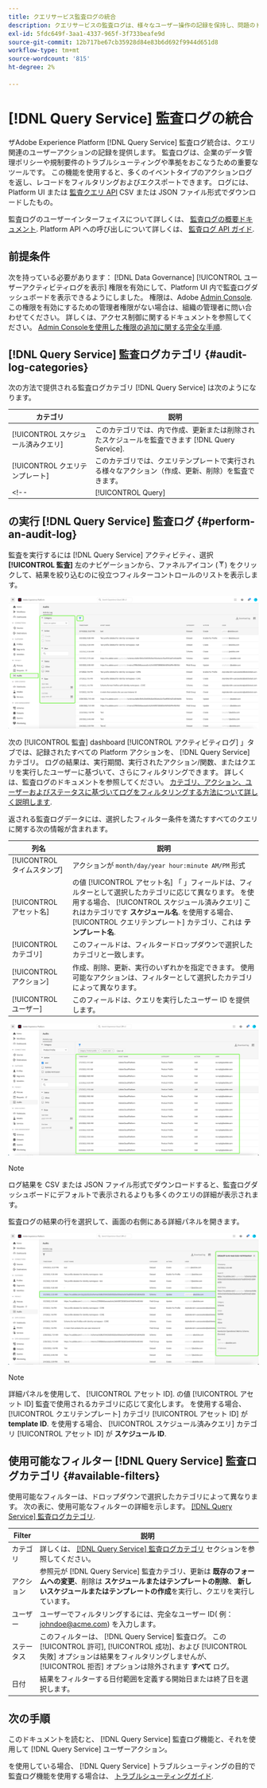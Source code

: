 ```yaml
---
title: クエリサービス監査ログの統合
description: クエリサービスの監査ログは、様々なユーザー操作の記録を保持し、問題のトラブルシューティングや、企業データ管理ポリシーおよび規制要件への準拠に関する監査証跡を形成します。 このチュートリアルでは、クエリサービスに固有の監査ログ機能の概要を説明します。
exl-id: 5fdc649f-3aa1-4337-965f-3f733beafe9d
source-git-commit: 12b717be67cb35928d84e83b6d692f9944d651d8
workflow-type: tm+mt
source-wordcount: '815'
ht-degree: 2%

---
```


# [!DNL Query Service] 監査ログの統合

ザAdobe Experience Platform [!DNL Query Service] 監査ログ統合は、クエリ関連のユーザーアクションの記録を提供します。 監査ログは、企業のデータ管理ポリシーや規制要件のトラブルシューティングや準拠をおこなうための重要なツールです。 この機能を使用すると、多くのイベントタイプのアクションログを返し、レコードをフィルタリングおよびエクスポートできます。 ログには、Platform UI または [監査クエリ API](https://www.adobe.io/experience-platform-apis/references/audit-query/) CSV または JSON ファイル形式でダウンロードしたもの。

監査ログのユーザーインターフェイスについて詳しくは、 [監査ログの概要ドキュメント](../../landing/governance-privacy-security/audit-logs/overview.md). Platform API への呼び出しについて詳しくは、 [監査ログ API ガイド](../../landing/api-guide.md).

## 前提条件

次を持っている必要があります： [!DNL Data Governance] [!UICONTROL ユーザーアクティビティログを表示] 権限を有効にして、Platform UI 内で監査ログダッシュボードを表示できるようにしました。 権限は、Adobe [Admin Console](https://adminconsole.adobe.com/). この権限を有効にするための管理者権限がない場合は、組織の管理者に問い合わせてください。 詳しくは、アクセス制御に関するドキュメントを参照してください。 [Admin Consoleを使用した権限の追加に関する完全な手順](../../access-control/home.md).

## [!DNL Query Service] 監査ログカテゴリ {#audit-log-categories}

次の方法で提供される監査ログカテゴリ [!DNL Query Service] は次のようになります。

| カテゴリ | 説明 |
|---|---|
| [!UICONTROL スケジュール済みクエリ] | このカテゴリでは、内で作成、更新または削除されたスケジュールを監査できます [!DNL Query Service]. |
| [!UICONTROL クエリテンプレート] | このカテゴリでは、クエリテンプレートで実行される様々なアクション（作成、更新、削除）を監査できます。 |
<!-- | [!UICONTROL Query] | This category allows you to audit query executions. | -->

## の実行 [!DNL Query Service] 監査ログ {#perform-an-audit-log}

監査を実行するには [!DNL Query Service] アクティビティ、選択 **[!UICONTROL 監査]** 左のナビゲーションから、ファネルアイコン (![フィルターアイコン。](../images/audit-log/filter.png)) をクリックして、結果を絞り込むのに役立つフィルターコントロールのリストを表示します。

![左側のナビゲーションに「監査」が表示された Platform UI 監査ログダッシュボードと、フィルターコントロールがハイライト表示されています。](../images/audit-log/filter-controls.png)

次の [!UICONTROL 監査] dashboard [!UICONTROL アクティビティログ] 」タブでは、記録されたすべての Platform アクションを、 [!DNL Query Service] カテゴリ。 ログの結果は、実行期間、実行されたアクション/関数、またはクエリを実行したユーザーに基づいて、さらにフィルタリングできます。 詳しくは、監査ログのドキュメントを参照してください。 [カテゴリ、アクション、ユーザーおよびステータスに基づいてログをフィルタリングする方法について詳しく説明します](../../landing/governance-privacy-security/audit-logs/overview.md#managing-audit-logs-in-the-ui).

返される監査ログデータには、選択したフィルター条件を満たすすべてのクエリに関する次の情報が含まれます。

| 列名 | 説明 |
|---|---|
| [!UICONTROL タイムスタンプ] | アクションが `month/day/year hour:minute AM/PM` 形式 |
| [!UICONTROL アセット名] | の値 [!UICONTROL アセット名] 「 」フィールドは、フィルターとして選択したカテゴリに応じて異なります。 を使用する場合、 [!UICONTROL スケジュール済みクエリ] これはカテゴリです **スケジュール名**. を使用する場合、 [!UICONTROL クエリテンプレート] カテゴリ、これは **テンプレート名**. |
| [!UICONTROL カテゴリ] | このフィールドは、フィルタードロップダウンで選択したカテゴリと一致します。 |
| [!UICONTROL アクション] | 作成、削除、更新、実行のいずれかを指定できます。 使用可能なアクションは、フィルターとして選択したカテゴリによって異なります。 |
| [!UICONTROL ユーザー] | このフィールドは、クエリを実行したユーザー ID を提供します。 |

![フィルターが適用されたアクティビティログが強調表示された「監査」ダッシュボード。](../images/audit-log/filtered-activity.png)

>[!NOTE]
>
>ログ結果を CSV または JSON ファイル形式でダウンロードすると、監査ログダッシュボードにデフォルトで表示されるよりも多くのクエリの詳細が表示されます。

監査ログの結果の行を選択して、画面の右側にある詳細パネルを開きます。

![詳細パネルが強調表示された監査ダッシュボードの「アクティビティログ」タブ](../images/audit-log/details-panel.png)

>[!NOTE]
>
>詳細パネルを使用して、 [!UICONTROL アセット ID]. の値 [!UICONTROL アセット ID] 監査で使用されるカテゴリに応じて変化します。 を使用する場合、 [!UICONTROL クエリテンプレート] カテゴリ [!UICONTROL アセット ID] が **template ID**. を使用する場合、 [!UICONTROL スケジュール済みクエリ] カテゴリ [!UICONTROL アセット ID] が  **スケジュール ID**.

## 使用可能なフィルター [!DNL Query Service] 監査ログカテゴリ {#available-filters}

使用可能なフィルターは、ドロップダウンで選択したカテゴリによって異なります。 次の表に、使用可能なフィルターの詳細を示します。 [[!DNL Query Service] 監査ログカテゴリ](#audit-log-categories).

| Filter | 説明 |
|---|---|
| カテゴリ | 詳しくは、 [[!DNL Query Service] 監査ログカテゴリ](#audit-log-categories) セクションを参照してください。 |
| アクション | 参照元が [!DNL Query Service] 監査カテゴリ、更新は **既存のフォームへの変更**、削除は **スケジュールまたはテンプレートの削除**、 **新しいスケジュールまたはテンプレートの作成**&#x200B;を実行し、クエリを実行しています。 |
| ユーザー | ユーザーでフィルタリングするには、完全なユーザー ID( 例：johndoe@acme.com) を入力します。 |
| ステータス | このフィルターは、 [!DNL Query Service] 監査ログ。 この [!UICONTROL 許可], [!UICONTROL 成功]、および [!UICONTROL 失敗] オプションは結果をフィルタリングしませんが、 [!UICONTROL 拒否] オプションは除外されます **すべて** ログ。 |
| 日付 | 結果をフィルターする日付範囲を定義する開始日または終了日を選択します。 |

## 次の手順

このドキュメントを読むと、 [!DNL Query Service] 監査ログ機能と、それを使用して [!DNL Query Service] ユーザーアクション。

を使用している場合、 [!DNL Query Service] トラブルシューティングの目的で監査ログ機能を使用する場合は、 [トラブルシューティングガイド](../troubleshooting-guide.md).
